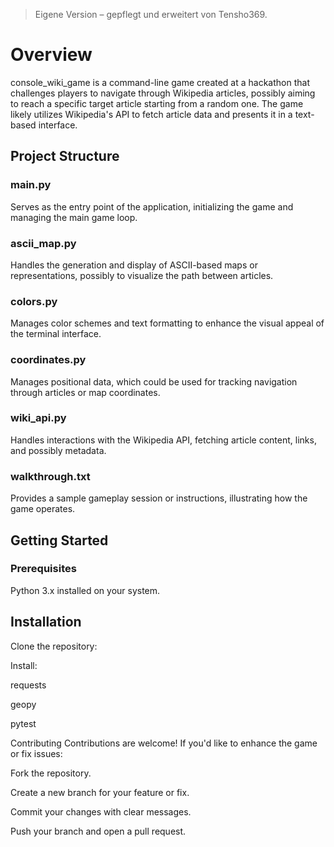 > Eigene Version – gepflegt und erweitert von Tensho369.
 
# Overview
console_wiki_game is a command-line game created at a hackathon that challenges players to navigate through Wikipedia articles, possibly aiming to reach a specific target article starting from a random one. The game likely utilizes Wikipedia's API to fetch article data and presents it in a text-based interface.​

## Project Structure
### main.py

Serves as the entry point of the application, initializing the game and managing the main game loop.​

### ascii_map.py

Handles the generation and display of ASCII-based maps or representations, possibly to visualize the path between articles.​

### colors.py

Manages color schemes and text formatting to enhance the visual appeal of the terminal interface.​

### coordinates.py

Manages positional data, which could be used for tracking navigation through articles or map coordinates.​

### wiki_api.py

Handles interactions with the Wikipedia API, fetching article content, links, and possibly metadata.​

### walkthrough.txt

Provides a sample gameplay session or instructions, illustrating how the game operates.​


## Getting Started
### Prerequisites
Python 3.x installed on your system.​

## Installation
Clone the repository:​

Install:

requests

geopy

pytest


Contributing
Contributions are welcome! If you'd like to enhance the game or fix issues:​

Fork the repository.

Create a new branch for your feature or fix.

Commit your changes with clear messages.

Push your branch and open a pull request.​

